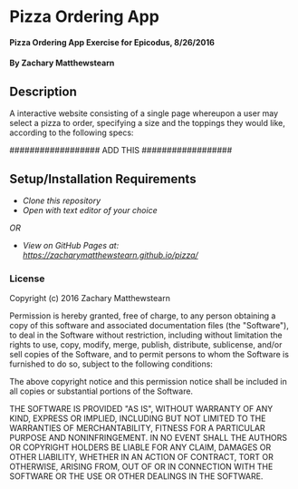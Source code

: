 # Pizza Ordering App

#### Pizza Ordering App Exercise for Epicodus, 8/26/2016

#### By Zachary Matthewstearn

## Description

A interactive website consisting of a single page whereupon a user may select a pizza to order, specifying a size and the toppings they would like, according to the following specs:

################## ADD THIS ##################

## Setup/Installation Requirements

* _Clone this repository_
* _Open with text editor of your choice_

_OR_

* _View on GitHub Pages at: https://zacharymatthewstearn.github.io/pizza/_

### License

Copyright (c) 2016 Zachary Matthewstearn

Permission is hereby granted, free of charge, to any person obtaining a copy of this software and associated documentation files (the "Software"), to deal in the Software without restriction, including without limitation the rights to use, copy, modify, merge, publish, distribute, sublicense, and/or sell copies of the Software, and to permit persons to whom the Software is furnished to do so, subject to the following conditions:

The above copyright notice and this permission notice shall be included in all copies or substantial portions of the Software.

THE SOFTWARE IS PROVIDED "AS IS", WITHOUT WARRANTY OF ANY KIND, EXPRESS OR IMPLIED, INCLUDING BUT NOT LIMITED TO THE WARRANTIES OF MERCHANTABILITY, FITNESS FOR A PARTICULAR PURPOSE AND NONINFRINGEMENT. IN NO EVENT SHALL THE AUTHORS OR COPYRIGHT HOLDERS BE LIABLE FOR ANY CLAIM, DAMAGES OR OTHER LIABILITY, WHETHER IN AN ACTION OF CONTRACT, TORT OR OTHERWISE, ARISING FROM, OUT OF OR IN CONNECTION WITH THE SOFTWARE OR THE USE OR OTHER DEALINGS IN THE SOFTWARE.

